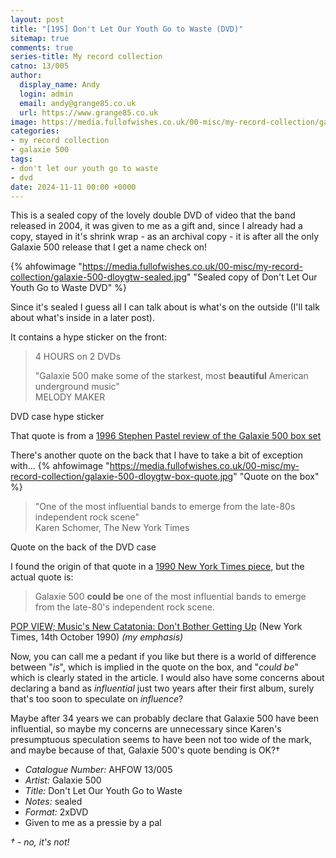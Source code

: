 ```yaml
---
layout: post
title: "[195] Don't Let Our Youth Go to Waste (DVD)"
sitemap: true
comments: true
series-title: My record collection
catno: 13/005
author:
  display_name: Andy
  login: admin
  email: andy@grange85.co.uk
  url: https://www.grange85.co.uk
image: https://media.fullofwishes.co.uk/00-misc/my-record-collection/galaxie-500-dloygtw-sealed.jpg
categories:
- my record collection
- galaxie 500
tags:
- don't let our youth go to waste
- dvd
date: 2024-11-11 00:00 +0000
---
```

This is a sealed copy of the lovely double DVD of video that the band released in 2004, it was given to me as a gift and, since I already had a copy, stayed in it's shrink wrap - as an archival copy - it is after all the only Galaxie 500 release that I get a name check on!

{% ahfowimage "https://media.fullofwishes.co.uk/00-misc/my-record-collection/galaxie-500-dloygtw-sealed.jpg" "Sealed copy of Don't Let Our Youth Go to Waste DVD" %}

Since it's sealed I guess all I can talk about is what's on the outside (I'll talk about what's inside in a later post).

It contains a hype sticker on the front:

<blockquote>
<p>4 HOURS on 2 DVDs</p>
<p>"Galaxie 500 make some of the starkest, most <strong>beautiful</strong> American underground music"<br>MELODY MAKER</p>
</blockquote>
<p class="caption">DVD case hype sticker</p>

That quote is from a [1996 Stephen Pastel review of the Galaxie 500 box set](https://oblivious.fullofwishes.co.uk/post/46418741985/stephen-pastel-reviews-the-galaxie-500-box-set-for)

There's another quote on the back that I have to take a bit of exception with...
{% ahfowimage "https://media.fullofwishes.co.uk/00-misc/my-record-collection/galaxie-500-dloygtw-box-quote.jpg" "Quote on the box" %}
<blockquote>
<p>"One of the most influential bands to emerge from the late-80s independent rock scene"<br>Karen Schomer, The New York Times</p>
</blockquote>
<p class="caption">Quote on the back of the DVD case</p>

I found the origin of that quote in a [1990 New York Times piece](https://www.nytimes.com/1990/10/14/arts/pop-view-music-s-new-catatonia-don-t-bother-getting-up.html), but the actual quote is:

<blockquote>
<p>Galaxie 500 <strong>could be</strong> one of the most influential bands to emerge from the late-80's independent rock scene.</p>
</blockquote>
<p class="caption"><a href="https://www.nytimes.com/1990/10/14/arts/pop-view-music-s-new-catatonia-don-t-bother-getting-up.html">POP VIEW; Music's New Catatonia: Don't Bother Getting Up</a> (New York Times, 14th October 1990) <em>(my emphasis)</em></p>

Now, you can call me a pedant if you like but there is a world of difference between "_is_", which is implied in the quote on the box, and "_could be_" which is clearly stated in the article. I would also have some concerns about declaring a band as _influential_ just two years after their first album, surely that's too soon to speculate on _influence_?

Maybe after 34 years we can probably declare that Galaxie 500 have been influential, so maybe my concerns are unnecessary since Karen's presumptuous speculation seems to have been not too wide of the mark, and maybe because of that, Galaxie 500's quote bending is OK?&dagger;

 - *Catalogue Number:* AHFOW 13/005
 - *Artist:* Galaxie 500
 - *Title:* Don't Let Our Youth Go to Waste
 - *Notes:* sealed
 - *Format:* 2xDVD
 - Given to me as a pressie by a pal

<em>&dagger; - no, it's not!</em>
